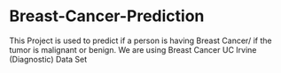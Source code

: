 # Breast-Cancer-Prediction
This Project is used to predict if a person is having Breast Cancer/ if the tumor is malignant or benign.  We are using Breast Cancer UC Irvine (Diagnostic) Data Set
